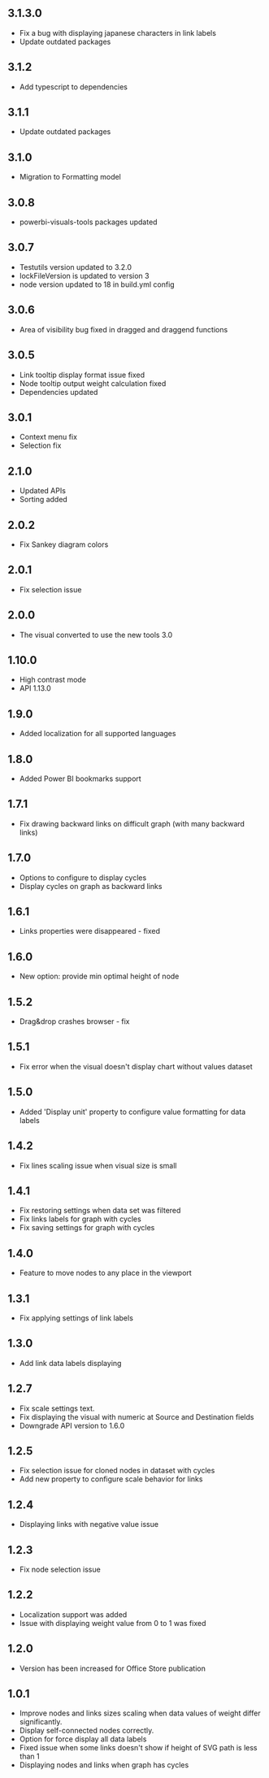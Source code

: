 ## 3.1.3.0
* Fix a bug with displaying japanese characters in link labels
* Update outdated packages

## 3.1.2
* Add typescript to dependencies

## 3.1.1
* Update outdated packages

## 3.1.0
* Migration to Formatting model

## 3.0.8
* powerbi-visuals-tools packages updated

## 3.0.7
* Testutils version updated to 3.2.0
* lockFileVersion is updated to version 3
* node version updated to 18 in build.yml config

## 3.0.6
* Area of visibility bug fixed in dragged and draggend functions

## 3.0.5
* Link tooltip display format issue fixed
* Node tooltip output weight calculation fixed
* Dependencies updated

## 3.0.1
* Context menu fix
* Selection fix

## 2.1.0
* Updated APIs
* Sorting added

## 2.0.2
* Fix Sankey diagram colors

## 2.0.1
* Fix selection issue

## 2.0.0
* The visual converted to use the new tools 3.0

## 1.10.0
* High contrast mode
* API 1.13.0

## 1.9.0

* Added localization for all supported languages

## 1.8.0

* Added Power BI bookmarks support

## 1.7.1

* Fix drawing backward links on difficult graph (with many backward links)

## 1.7.0

* Options to configure to display cycles
* Display cycles on graph as backward links

## 1.6.1

* Links properties were disappeared - fixed

## 1.6.0

* New option: provide min optimal height of node

## 1.5.2

* Drag&drop crashes browser - fix

## 1.5.1

* Fix error when the visual doesn't display chart without values dataset

## 1.5.0

* Added 'Display unit' property to configure value formatting for data labels

## 1.4.2

* Fix lines scaling issue when visual size is small

## 1.4.1

* Fix restoring settings when data set was filtered
* Fix links labels for graph with cycles
* Fix saving settings for graph with cycles

## 1.4.0

* Feature to move nodes to any place in the viewport

## 1.3.1

* Fix applying settings of link labels

## 1.3.0

* Add link data labels displaying

## 1.2.7

* Fix scale settings text.
* Fix displaying the visual with numeric at Source and Destination fields
* Downgrade API version to 1.6.0

## 1.2.5

* Fix selection issue for cloned nodes in dataset with cycles
* Add new property to configure scale behavior for links

## 1.2.4

* Displaying links with negative value issue

## 1.2.3

* Fix node selection issue

## 1.2.2

* Localization support was added
* Issue with displaying weight value from 0 to 1 was fixed

## 1.2.0

* Version has been increased for Office Store publication

## 1.0.1

* Improve nodes and links sizes scaling when data values of weight differ significantly.
* Display self-connected nodes correctly.
* Option for force display all data labels
* Fixed issue when some links doesn't show if height of SVG path is less than 1
* Displaying nodes and links when graph has cycles
